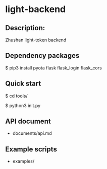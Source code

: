 # light-backend

## Description:
Zhushan light-token backend

## Dependency packages
$ pip3 install pyota flask flask_login flask_cors 

## Quick start
$ cd tools/

$ python3 init.py

## API document
- documents/api.md

## Example scripts
- examples/
